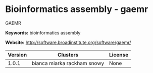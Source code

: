 # Bioinformatics assembly - gaemr

GAEMR

**Keywords:** bioinformatics assembly

**Website:** <http://software.broadinstitute.org/software/gaemr/>

| Version | Clusters | License |
| ------- | -------- | ------- |
| 1.0.1 | bianca miarka rackham snowy | None |
